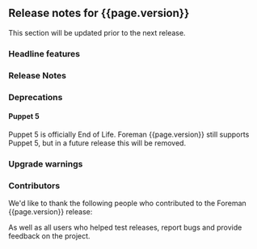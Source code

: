## Release notes for {{page.version}}

This section will be updated prior to the next release.

### Headline features

### Release Notes

### Deprecations

#### Puppet 5

Puppet 5 is officially End of Life. Foreman {{page.version}} still supports Puppet 5, but in a future release this will be removed.

### Upgrade warnings

### Contributors

We'd like to thank the following people who contributed to the Foreman {{page.version}} release:

<!-- update scripts/committers.rb with the correct versions and dates and fill this in -->

As well as all users who helped test releases, report bugs and provide feedback on the project.
